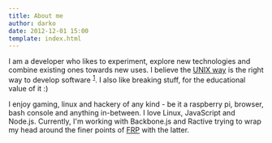```yaml
---
title: About me
author: darko
date: 2012-12-01 15:00
template: index.html
---
```


I am a developer who likes to experiment, explore new technologies and combine existing ones towards new uses. I believe
the [UNIX way](http://www.faqs.org/docs/artu/ch01s06.html) is the right way to develop software <sup><a href='#unix'>1</a></sup>. I also like breaking stuff, for the educational value of it :)

I enjoy gaming, linux and hackery of any kind - be it a raspberry pi, browser, bash console and anything in-between. I love Linux, JavaScript and Node.js. Currently, I'm working with Backbone.js and Ractive trying to wrap my head around the finer points of [FRP](http://en.wikipedia.org/wiki/Functional_reactive_programming) with the latter.
